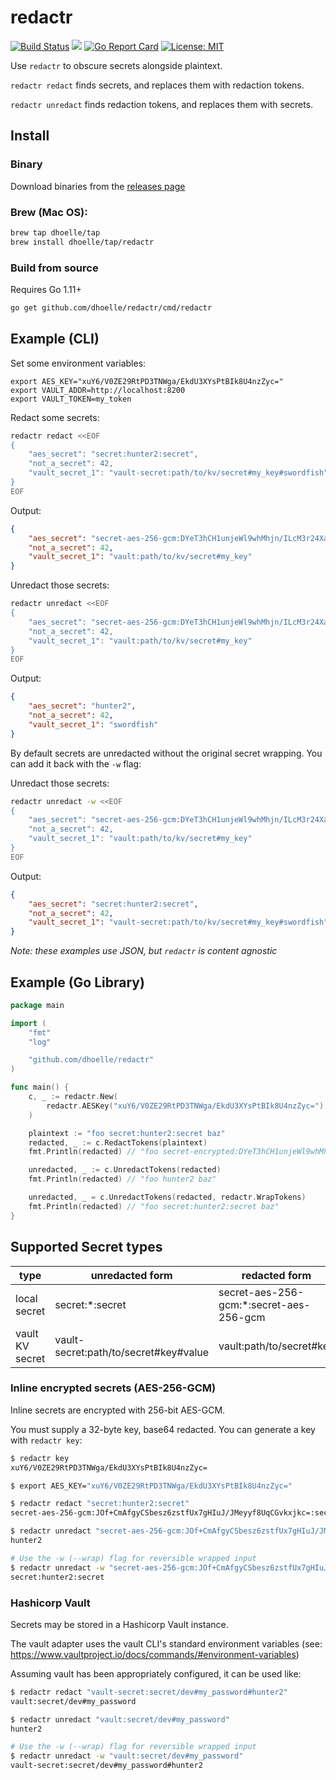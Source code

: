 # redactr

[![Build Status](https://cloud.drone.io/api/badges/dhoelle/redactr/status.svg)](https://cloud.drone.io/dhoelle/redactr) [![](https://godoc.org/github.com/dhoelle/redactr?status.svg)](http://godoc.org/github.com/dhoelle/redactr) [![Go Report Card](https://goreportcard.com/badge/github.com/dhoelle/redactr)](https://goreportcard.com/report/github.com/dhoelle/redactr) [![License: MIT](https://img.shields.io/badge/License-MIT-yellow.svg)](https://opensource.org/licenses/MIT)

Use `redactr` to obscure secrets alongside plaintext.

`redactr redact` finds secrets, and replaces them with redaction tokens.

`redactr unredact` finds redaction tokens, and replaces them with secrets.

## Install

### Binary
Download binaries from the [releases page](https://github.com/dhoelle/redactr/releases)

### Brew (Mac OS):
```sh
brew tap dhoelle/tap
brew install dhoelle/tap/redactr
```

### Build from source

Requires Go 1.11+
```sh
go get github.com/dhoelle/redactr/cmd/redactr
```

## Example (CLI)

Set some environment variables:
```
export AES_KEY="xuY6/V0ZE29RtPD3TNWga/EkdU3XYsPtBIk8U4nzZyc="
export VAULT_ADDR=http://localhost:8200
export VAULT_TOKEN=my_token
```

Redact some secrets:

```sh
redactr redact <<EOF
{
    "aes_secret": "secret:hunter2:secret",
    "not_a_secret": 42,
    "vault_secret_1": "vault-secret:path/to/kv/secret#my_key#swordfish"
}
EOF
```
Output:
```json
{
    "aes_secret": "secret-aes-256-gcm:DYeT3hCH1unjeWl9whMhjn/ILcM3r24XaX7xgWO8sOJkvCs=:secret-aes-256-gcm",
    "not_a_secret": 42,
    "vault_secret_1": "vault:path/to/kv/secret#my_key"
}
```

Unredact those secrets:
```sh
redactr unredact <<EOF
{
    "aes_secret": "secret-aes-256-gcm:DYeT3hCH1unjeWl9whMhjn/ILcM3r24XaX7xgWO8sOJkvCs=:secret-aes-256-gcm",
    "not_a_secret": 42,
    "vault_secret_1": "vault:path/to/kv/secret#my_key"
}
EOF
```
Output:
```json
{
    "aes_secret": "hunter2",
    "not_a_secret": 42,
    "vault_secret_1": "swordfish"
}
```

By default secrets are unredacted without the original secret wrapping.
You can add it back with the `-w` flag:

Unredact those secrets:
```sh
redactr unredact -w <<EOF
{
    "aes_secret": "secret-aes-256-gcm:DYeT3hCH1unjeWl9whMhjn/ILcM3r24XaX7xgWO8sOJkvCs=:secret-aes-256-gcm",
    "not_a_secret": 42,
    "vault_secret_1": "vault:path/to/kv/secret#my_key"
}
EOF
```
Output:
```json
{
    "aes_secret": "secret:hunter2:secret",
    "not_a_secret": 42,
    "vault_secret_1": "vault-secret:path/to/kv/secret#my_key#swordfish"
}
```

_Note: these examples use JSON, but `redactr` is content agnostic_

## Example (Go Library)

```go
package main

import (
	"fmt"
	"log"

	"github.com/dhoelle/redactr"
)

func main() {
	c, _ := redactr.New(
		redactr.AESKey("xuY6/V0ZE29RtPD3TNWga/EkdU3XYsPtBIk8U4nzZyc="),
	)

	plaintext := "foo secret:hunter2:secret baz"
    redacted, _ := c.RedactTokens(plaintext)
    fmt.Println(redacted) // "foo secret-encrypted:DYeT3hCH1unjeWl9whMhjn/ILcM3r24XaX7xgWO8sOJkvCs=:secret-encrypted baz"

    unredacted, _ := c.UnredactTokens(redacted)
    fmt.Println(redacted) // "foo hunter2 baz"

    unredacted, _ = c.UnredactTokens(redacted, redactr.WrapTokens)
    fmt.Println(redacted) // "foo secret:hunter2:secret baz"
}
```

## Supported Secret types

| type            	| unredacted form                        	| redacted form                            	|
|-----------------	|---------------------------------------	|-----------------------------------------	|
| local secret    	| secret:*:secret                       	| secret-aes-256-gcm:*:secret-aes-256-gcm 	|
| vault KV secret 	| vault-secret:path/to/secret#key#value 	| vault:path/to/secret#key                	|

### Inline encrypted secrets (AES-256-GCM)

Inline secrets are encrypted with 256-bit AES-GCM.

You must supply a 32-byte key, base64 redacted. You can generate a key with `redactr key`:

```sh
$ redactr key
xuY6/V0ZE29RtPD3TNWga/EkdU3XYsPtBIk8U4nzZyc=

$ export AES_KEY="xuY6/V0ZE29RtPD3TNWga/EkdU3XYsPtBIk8U4nzZyc="

$ redactr redact "secret:hunter2:secret"
secret-aes-256-gcm:JOf+CmAfgyCSbesz6zstfUx7gHIuJ/JMeyyf8UqCGvkxjkc=:secret-aes-256-gcm

$ redactr unredact "secret-aes-256-gcm:JOf+CmAfgyCSbesz6zstfUx7gHIuJ/JMeyyf8UqCGvkxjkc=:secret-aes-256-gcm"
hunter2

# Use the -w (--wrap) flag for reversible wrapped input
$ redactr unredact -w "secret-aes-256-gcm:JOf+CmAfgyCSbesz6zstfUx7gHIuJ/JMeyyf8UqCGvkxjkc=:secret-aes-256-gcm"
secret:hunter2:secret
```

### Hashicorp Vault

Secrets may be stored in a Hashicorp Vault instance.

The vault adapter uses the vault CLI's standard environment variables (see: https://www.vaultproject.io/docs/commands/#environment-variables)

Assuming vault has been appropriately configured, it can be used like:

```sh
$ redactr redact "vault-secret:secret/dev#my_password#hunter2"
vault:secret/dev#my_password

$ redactr unredact "vault:secret/dev#my_password"
hunter2

# Use the -w (--wrap) flag for reversible wrapped input
$ redactr unredact -w "vault:secret/dev#my_password"
vault-secret:secret/dev#my_password#hunter2
```
